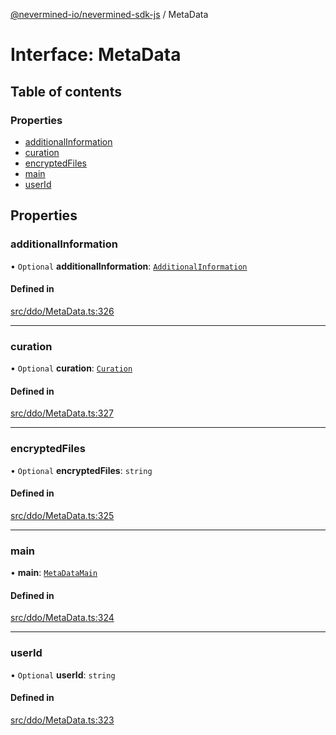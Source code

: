 [@nevermined-io/nevermined-sdk-js](../code-reference.md) / MetaData

# Interface: MetaData

## Table of contents

### Properties

- [additionalInformation](MetaData.md#additionalinformation)
- [curation](MetaData.md#curation)
- [encryptedFiles](MetaData.md#encryptedfiles)
- [main](MetaData.md#main)
- [userId](MetaData.md#userid)

## Properties

### additionalInformation

• `Optional` **additionalInformation**: [`AdditionalInformation`](AdditionalInformation.md)

#### Defined in

[src/ddo/MetaData.ts:326](https://github.com/nevermined-io/sdk-js/blob/cd1bab2/src/ddo/MetaData.ts#L326)

___

### curation

• `Optional` **curation**: [`Curation`](Curation.md)

#### Defined in

[src/ddo/MetaData.ts:327](https://github.com/nevermined-io/sdk-js/blob/cd1bab2/src/ddo/MetaData.ts#L327)

___

### encryptedFiles

• `Optional` **encryptedFiles**: `string`

#### Defined in

[src/ddo/MetaData.ts:325](https://github.com/nevermined-io/sdk-js/blob/cd1bab2/src/ddo/MetaData.ts#L325)

___

### main

• **main**: [`MetaDataMain`](MetaDataMain.md)

#### Defined in

[src/ddo/MetaData.ts:324](https://github.com/nevermined-io/sdk-js/blob/cd1bab2/src/ddo/MetaData.ts#L324)

___

### userId

• `Optional` **userId**: `string`

#### Defined in

[src/ddo/MetaData.ts:323](https://github.com/nevermined-io/sdk-js/blob/cd1bab2/src/ddo/MetaData.ts#L323)
